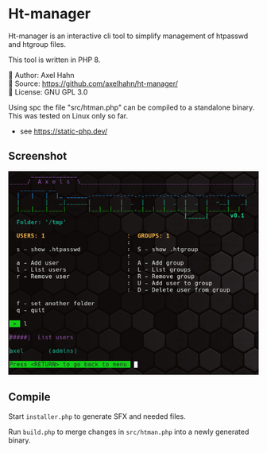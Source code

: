# Ht-manager

Ht-manager is an interactive cli tool to simplify management of htpasswd and htgroup files.

This tool is written in PHP 8.

👤 Author: Axel Hahn \
🧾 Source: https://github.com/axelhahn/ht-manager/ \
📜 License: GNU GPL 3.0

Using spc the file "src/htman.php" can be compiled to a standalone binary. This was tested on Linux only so far.

* see <https://static-php.dev/>

## Screenshot

![Screenshot](screenshot-01.png)

## Compile

Start `installer.php` to generate SFX and needed files.

Run `build.php` to merge changes in `src/htman.php` into a newly generated binary.
